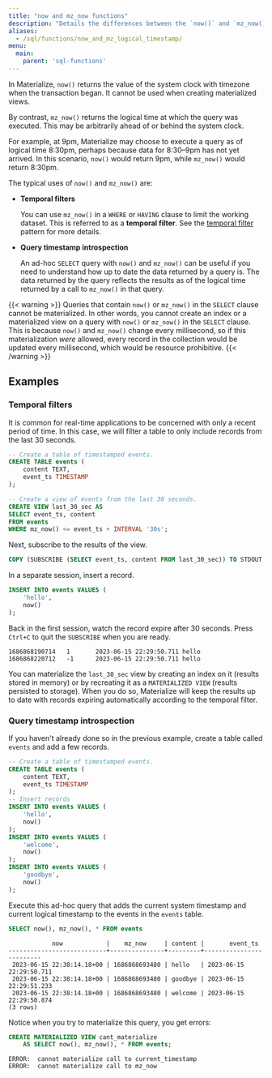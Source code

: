 ```yaml
---
title: "now and mz_now functions"
description: "Details the differences between the `now()` and `mz_now()` functions."
aliases:
  - /sql/functions/now_and_mz_logical_timestamp/
menu:
  main:
    parent: 'sql-functions'
---
```


In Materialize, `now()` returns the value of the system clock with timezone when the transaction began. It cannot be used when creating materialized views.

By contrast, `mz_now()` returns the logical time at which the query was executed. This may be arbitrarily ahead of or behind the system clock.

For example, at 9pm, Materialize may choose to execute a query as of logical time 8:30pm, perhaps because data for 8:30–9pm has not yet arrived. In this scenario, `now()` would return 9pm, while `mz_now()` would return 8:30pm.

The typical uses of `now()` and `mz_now()` are:

* **Temporal filters**

  You can use `mz_now()` in a `WHERE` or `HAVING` clause to limit the working dataset.
  This is referred to as a **temporal filter**.
  See the [temporal filter](/sql/patterns/temporal-filters) pattern for more details.

* **Query timestamp introspection**

  An ad-hoc `SELECT` query with `now()` and `mz_now()` can be useful if you need to understand how up to date the data returned by a query is.
  The data returned by the query reflects the results as of the logical time returned by a call to `mz_now()` in that query.


{{< warning >}}
Queries that contain `now()` or `mz_now()` in the `SELECT` clause cannot be materialized.
In other words, you cannot create an index or a materialized view on a query with `now()` or `mz_now()` in the `SELECT` clause.
This is because `now()` and `mz_now()` change every millisecond, so if this materialization _were_ allowed, every record in the collection would be updated every millisecond, which would be resource prohibitive.
{{< /warning >}}

## Examples

### Temporal filters

<!-- This example also appears in temporal-filters -->
It is common for real-time applications to be concerned with only a recent period of time.
In this case, we will filter a table to only include records from the last 30 seconds.

```sql
-- Create a table of timestamped events.
CREATE TABLE events (
    content TEXT,
    event_ts TIMESTAMP
);

-- Create a view of events from the last 30 seconds.
CREATE VIEW last_30_sec AS
SELECT event_ts, content
FROM events
WHERE mz_now() <= event_ts + INTERVAL '30s';
```

Next, subscribe to the results of the view.

```sql
COPY (SUBSCRIBE (SELECT event_ts, content FROM last_30_sec)) TO STDOUT;
```

In a separate session, insert a record.

```sql
INSERT INTO events VALUES (
    'hello',
    now()
);
```

Back in the first session, watch the record expire after 30 seconds. Press `Ctrl+C` to quit the `SUBSCRIBE` when you are ready.

```nofmt
1686868190714   1       2023-06-15 22:29:50.711 hello
1686868220712   -1      2023-06-15 22:29:50.711 hello
```

You can materialize the `last_30_sec` view by creating an index on it (results stored in memory) or by recreating it as a `MATERIALIZED VIEW` (results persisted to storage). When you do so, Materialize will keep the results up to date with records expiring automatically according to the temporal filter.

### Query timestamp introspection

If you haven't already done so in the previous example, create a table called `events` and add a few records.

```sql
-- Create a table of timestamped events.
CREATE TABLE events (
    content TEXT,
    event_ts TIMESTAMP
);
-- Insert records
INSERT INTO events VALUES (
    'hello',
    now()
);
INSERT INTO events VALUES (
    'welcome',
    now()
);
INSERT INTO events VALUES (
    'goodbye',
    now()
);
```

Execute this ad-hoc query that adds the current system timestamp and current logical timestamp to the events in the `events` table.

```sql
SELECT now(), mz_now(), * FROM events
```

```nofmt
            now            |    mz_now     | content |       event_ts
---------------------------+---------------+---------+-------------------------
 2023-06-15 22:38:14.18+00 | 1686868693480 | hello   | 2023-06-15 22:29:50.711
 2023-06-15 22:38:14.18+00 | 1686868693480 | goodbye | 2023-06-15 22:29:51.233
 2023-06-15 22:38:14.18+00 | 1686868693480 | welcome | 2023-06-15 22:29:50.874
(3 rows)
```

Notice when you try to materialize this query, you get errors:

```sql
CREATE MATERIALIZED VIEW cant_materialize
    AS SELECT now(), mz_now(), * FROM events;
```

```nofmt
ERROR:  cannot materialize call to current_timestamp
ERROR:  cannot materialize call to mz_now
```
